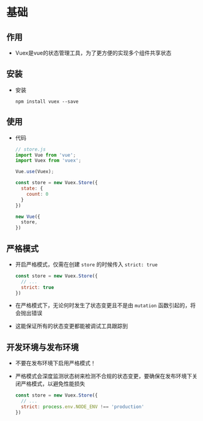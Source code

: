 # 基础

## 作用

+ Vuex是vue的状态管理工具，为了更方便的实现多个组件共享状态

## 安装

+ 安装

  ```shell
  npm install vuex --save
  ```

## 使用

+ 代码

  ```js
  // store.js
  import Vue from 'vue';
  import Vuex from 'vuex';

  Vue.use(Vuex);

  const store = new Vuex.Store({
    state: {
      count: 0
    }
  })

  new Vue({
    store,
  })
  ```

## 严格模式

+ 开启严格模式，仅需在创建  `store` 的时候传入 `strict: true`

  ```js
  const store = new Vuex.Store({
    // ...
    strict: true
  })
  ```

+ 在严格模式下，无论何时发生了状态变更且不是由 `mutation` 函数引起的，将会抛出错误

+ 这能保证所有的状态变更都能被调试工具跟踪到

## 开发环境与发布环境

+ 不要在发布环境下启用严格模式！

+ 严格模式会深度监测状态树来检测不合规的状态变更，要确保在发布环境下关闭严格模式，以避免性能损失

  ```js
  const store = new Vuex.Store({
    // ...
    strict: process.env.NODE_ENV !== 'production'
  })
  ```
